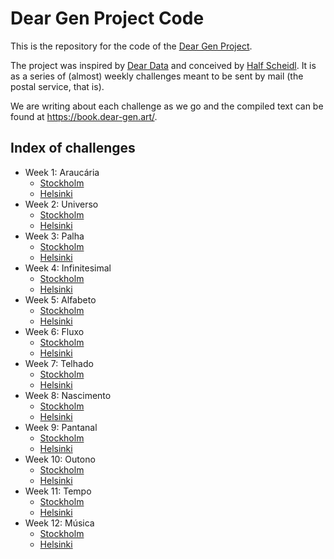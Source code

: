 # Dear Gen Project Code

This is the repository for the code of the [Dear Gen Project](https://github.com/regisfrias/dear-gen-book).

The project was inspired by [Dear Data](http://www.dear-data.com/) and conceived by [Half Scheidl](https://github.com/haschdl). It is as a series of (almost) weekly challenges meant to be sent by mail (the postal service, that is).

We are writing about each challenge as we go and the compiled text can be found at https://book.dear-gen.art/.

## Index of challenges

- Week 1: Araucária
    - [Stockholm](sketches/stockholm/Week-01-Araucaria/)
    - [Helsinki](sketches/helsinki/Week-01/)
- Week 2: Universo
    - [Stockholm](sketches/stockholm/Week-02-Universo/)
    - [Helsinki](sketches/helsinki/Week-02/)
- Week 3: Palha
    - [Stockholm](sketches/stockholm/Week-03-Palha/)
    - [Helsinki](sketches/helsinki/Week-03/)
- Week 4: Infinitesimal
    - [Stockholm](sketches/stockholm/Week-04-Infinitesimal/)
    - [Helsinki](sketches/helsinki/Week-04/)
- Week 5: Alfabeto
    - [Stockholm](sketches/stockholm/Week-05-Alfabeto/)
    - [Helsinki](sketches/helsinki/Week-05/)
- Week 6: Fluxo
    - [Stockholm](sketches/stockholm/Week-06-Fluxo/)
    - [Helsinki](sketches/helsinki/Week-06/)
- Week 7: Telhado
    - [Stockholm](sketches/stockholm/Week-07-Telhado/)
    - [Helsinki](sketches/helsinki/Week-07/)
- Week 8: Nascimento
    - [Stockholm](sketches/stockholm/Week-08-Nascimento/)
    - [Helsinki](sketches/helsinki/Week-08/)
- Week 9: Pantanal
    - [Stockholm](sketches/stockholm/Week-09-Pantanal/)
    - [Helsinki](sketches/helsinki/Week-09/)
- Week 10: Outono
    - [Stockholm](sketches/stockholm/Week-10-Outono/)
    - [Helsinki](sketches/helsinki/Week-10/)
- Week 11: Tempo
    - [Stockholm](sketches/stockholm/Week-11-Tempo/)
    - [Helsinki](sketches/helsinki/Week-11/)
- Week 12: Música
    - [Stockholm](sketches/stockholm/Week-12-Musica/)
    - [Helsinki](sketches/helsinki/Week-12/)

